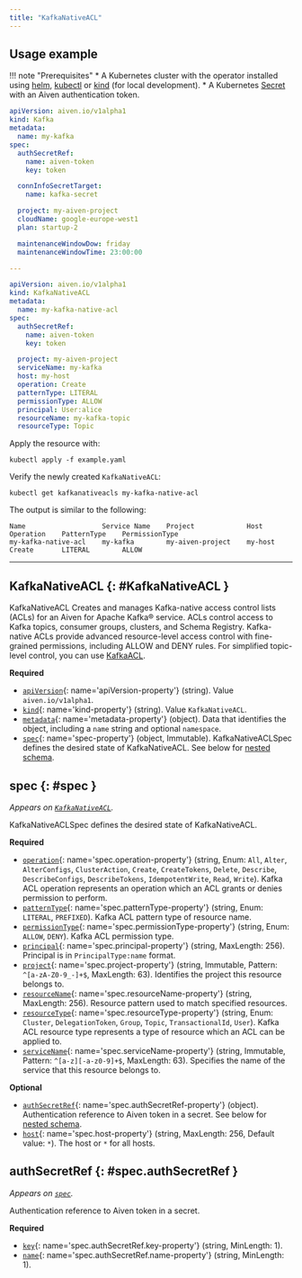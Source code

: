 ```yaml
---
title: "KafkaNativeACL"
---
```


## Usage example

!!! note "Prerequisites"
	* A Kubernetes cluster with the operator installed using [helm](../installation/helm.md), [kubectl](../installation/kubectl.md) or [kind](../contributing/developer-guide.md) (for local development).
	* A Kubernetes [Secret](../authentication.md) with an Aiven authentication token.

```yaml linenums="1"
apiVersion: aiven.io/v1alpha1
kind: Kafka
metadata:
  name: my-kafka
spec:
  authSecretRef:
    name: aiven-token
    key: token

  connInfoSecretTarget:
    name: kafka-secret

  project: my-aiven-project
  cloudName: google-europe-west1
  plan: startup-2

  maintenanceWindowDow: friday
  maintenanceWindowTime: 23:00:00

---

apiVersion: aiven.io/v1alpha1
kind: KafkaNativeACL
metadata:
  name: my-kafka-native-acl
spec:
  authSecretRef:
    name: aiven-token
    key: token

  project: my-aiven-project
  serviceName: my-kafka
  host: my-host
  operation: Create
  patternType: LITERAL
  permissionType: ALLOW
  principal: User:alice
  resourceName: my-kafka-topic
  resourceType: Topic
```

Apply the resource with:

```shell
kubectl apply -f example.yaml
```

Verify the newly created `KafkaNativeACL`:

```shell
kubectl get kafkanativeacls my-kafka-native-acl
```

The output is similar to the following:
```shell
Name                   Service Name    Project             Host       Operation    PatternType    PermissionType    
my-kafka-native-acl    my-kafka        my-aiven-project    my-host    Create       LITERAL        ALLOW             
```

---

## KafkaNativeACL {: #KafkaNativeACL }

KafkaNativeACL
Creates and manages Kafka-native access control lists (ACLs) for an Aiven for Apache Kafka® service.
ACLs control access to Kafka topics, consumer groups, clusters, and Schema Registry.
Kafka-native ACLs provide advanced resource-level access control with fine-grained permissions, including ALLOW and DENY rules.
For simplified topic-level control, you can use [KafkaACL](./kafkaacl.md).

**Required**

- [`apiVersion`](#apiVersion-property){: name='apiVersion-property'} (string). Value `aiven.io/v1alpha1`.
- [`kind`](#kind-property){: name='kind-property'} (string). Value `KafkaNativeACL`.
- [`metadata`](#metadata-property){: name='metadata-property'} (object). Data that identifies the object, including a `name` string and optional `namespace`.
- [`spec`](#spec-property){: name='spec-property'} (object, Immutable). KafkaNativeACLSpec defines the desired state of KafkaNativeACL. See below for [nested schema](#spec).

## spec {: #spec }

_Appears on [`KafkaNativeACL`](#KafkaNativeACL)._

KafkaNativeACLSpec defines the desired state of KafkaNativeACL.

**Required**

- [`operation`](#spec.operation-property){: name='spec.operation-property'} (string, Enum: `All`, `Alter`, `AlterConfigs`, `ClusterAction`, `Create`, `CreateTokens`, `Delete`, `Describe`, `DescribeConfigs`, `DescribeTokens`, `IdempotentWrite`, `Read`, `Write`). Kafka ACL operation represents an operation which an ACL grants or denies permission to perform.
- [`patternType`](#spec.patternType-property){: name='spec.patternType-property'} (string, Enum: `LITERAL`, `PREFIXED`). Kafka ACL pattern type of resource name.
- [`permissionType`](#spec.permissionType-property){: name='spec.permissionType-property'} (string, Enum: `ALLOW`, `DENY`). Kafka ACL permission type.
- [`principal`](#spec.principal-property){: name='spec.principal-property'} (string, MaxLength: 256). Principal is in `PrincipalType:name` format.
- [`project`](#spec.project-property){: name='spec.project-property'} (string, Immutable, Pattern: `^[a-zA-Z0-9_-]+$`, MaxLength: 63). Identifies the project this resource belongs to.
- [`resourceName`](#spec.resourceName-property){: name='spec.resourceName-property'} (string, MaxLength: 256). Resource pattern used to match specified resources.
- [`resourceType`](#spec.resourceType-property){: name='spec.resourceType-property'} (string, Enum: `Cluster`, `DelegationToken`, `Group`, `Topic`, `TransactionalId`, `User`). Kafka ACL resource type represents a type of resource which an ACL can be applied to.
- [`serviceName`](#spec.serviceName-property){: name='spec.serviceName-property'} (string, Immutable, Pattern: `^[a-z][-a-z0-9]+$`, MaxLength: 63). Specifies the name of the service that this resource belongs to.

**Optional**

- [`authSecretRef`](#spec.authSecretRef-property){: name='spec.authSecretRef-property'} (object). Authentication reference to Aiven token in a secret. See below for [nested schema](#spec.authSecretRef).
- [`host`](#spec.host-property){: name='spec.host-property'} (string, MaxLength: 256, Default value: `*`). The host or `*` for all hosts.

## authSecretRef {: #spec.authSecretRef }

_Appears on [`spec`](#spec)._

Authentication reference to Aiven token in a secret.

**Required**

- [`key`](#spec.authSecretRef.key-property){: name='spec.authSecretRef.key-property'} (string, MinLength: 1).
- [`name`](#spec.authSecretRef.name-property){: name='spec.authSecretRef.name-property'} (string, MinLength: 1).
